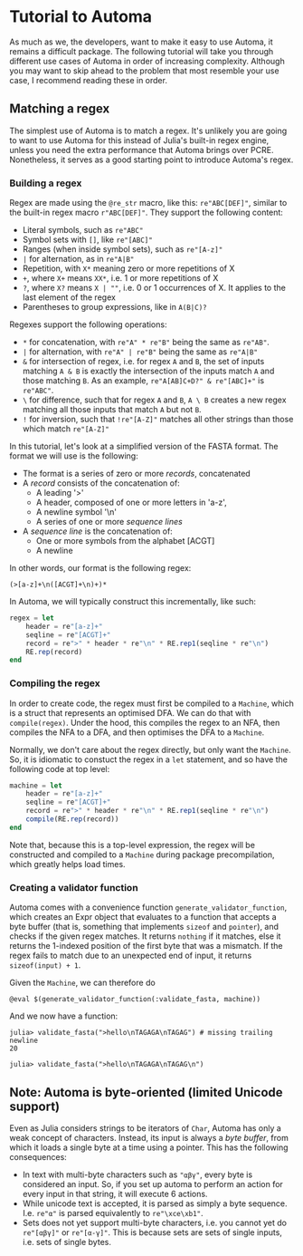 # Tutorial to Automa
As much as we, the developers, want to make it easy to use Automa, it remains a difficult package.
The following tutorial will take you through different use cases of Automa in order of increasing complexity.
Although you may want to skip ahead to the problem that most resemble your use case, I recommend reading these in order.

## Matching a regex
The simplest use of Automa is to match a regex.
It's unlikely you are going to want to use Automa for this instead of Julia's built-in regex engine, unless you need the extra performance that Automa brings over PCRE.
Nonetheless, it serves as a good starting point to introduce Automa's regex.

### Building a regex
Regex are made using the `@re_str` macro, like this: `re"ABC[DEF]"`, similar to the built-in regex macro `r"ABC[DEF]"`.
They support the following content:
* Literal symbols, such as `re"ABC"`
* Symbol sets with `[]`, like `re"[ABC]"`
* Ranges (when inside symbol sets), such as `re"[A-z]"`
* `|` for alternation, as in `re"A|B"`
* Repetition, with `X*` meaning zero or more repetitions of X
* `+`, where `X+` means `XX*`, i.e. 1 or more repetitions of X
* `?`, where `X?` means `X | ""`, i.e. 0 or 1 occurrences of X. It applies to the last element of the regex
* Parentheses to group expressions, like in `A(B|C)?`

Regexes support the following operations:
* `*` for concatenation, with `re"A" * re"B"` being the same as `re"AB"`.
* `|` for alternation, with `re"A" | re"B"` being the same as `re"A|B"`
* `&` for intersection of regex, i.e. for regex `A` and `B`, the set of inputs matching `A & B` is exactly the intersection of the inputs match `A` and those matching `B`.
  As an example, `re"A[AB]C+D?" & re"[ABC]+"` is `re"ABC"`.
* `\` for difference, such that for regex `A` and `B`, `A \ B` creates a new regex matching all those inputs that match `A` but not `B`.
* `!` for inversion, such that `!re"[A-Z]"` matches all other strings than those which match `re"[A-Z]"`

In this tutorial, let's look at a simplified version of the FASTA format.
The format we will use is the following:

* The format is a series of zero or more _records_, concatenated
* A _record_ consists of the concatenation of:
    - A leading '>'
    - A header, composed of one or more letters in 'a-z',
    - A newline symbol '\n'
    - A series of one or more _sequence lines_
* A _sequence line_ is the concatenation of:
    - One or more symbols from the alphabet [ACGT]
    - A newline

In other words, our format is the following regex:

`(>[a-z]+\n([ACGT]+\n)+)*`

In Automa, we will typically construct this incrementally, like such:

```julia
regex = let
    header = re"[a-z]+"
    seqline = re"[ACGT]+"
    record = re">" * header * re"\n" * RE.rep1(seqline * re"\n")
    RE.rep(record)
end
```

### Compiling the regex
In order to create code, the regex must first be compiled to a `Machine`, which is a struct that represents an optimised DFA.
We can do that with `compile(regex)`.
Under the hood, this compiles the regex to an NFA, then compiles the NFA to a DFA, and then optimises the DFA to a `Machine`.

Normally, we don't care about the regex directly, but only want the `Machine`.
So, it is idiomatic to constuct the regex in a `let` statement, and so have the following code at top level:

```julia
machine = let
    header = re"[a-z]+"
    seqline = re"[ACGT]+"
    record = re">" * header * re"\n" * RE.rep1(seqline * re"\n")
    compile(RE.rep(record))
end
```

Note that, because this is a top-level expression, the regex will be constructed and compiled to a `Machine` during package precompilation, which greatly helps load times.

### Creating a validator function
Automa comes with a convenience function `generate_validator_function`, which creates an Expr object that evaluates to a function that accepts a byte buffer (that is, something that implements `sizeof` and `pointer`), and checks if the given regex matches.
It returns `nothing` if it matches, else it returns the 1-indexed position of the first byte that was a mismatch.
If the regex fails to match due to an unexpected end of input, it returns `sizeof(input) + 1`.

Given the `Machine`, we can therefore do

```
@eval $(generate_validator_function(:validate_fasta, machine))
```

And we now have a function:

```
julia> validate_fasta(">hello\nTAGAGA\nTAGAG") # missing trailing newline
20

julia> validate_fasta(">hello\nTAGAGA\nTAGAG\n")
```

## Note: Automa is byte-oriented (limited Unicode support)
Even as Julia considers strings to be iterators of `Char`, Automa has only a weak concept of characters.
Instead, its input is always a _byte buffer_, from which it loads a single byte at a time using a pointer.
This has the following consequences:

* In text with multi-byte characters such as `"αβγ"`, every byte is considered an input.
  So, if you set up automa to perform an action for every input in that string, it will execute 6 actions.
* While unicode text is accepted, it is parsed as simply a byte sequence. I.e. `re"α"` is parsed
  equivalently to `re"\xce\xb1"`.
* Sets does not yet support multi-byte characters, i.e. you cannot yet do `re"[αβγ]"` or `re"[α-γ]"`.
  This is because sets are sets of single inputs, i.e. sets of single bytes.
